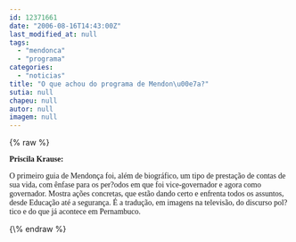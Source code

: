 ```yaml
---
id: 12371661
date: "2006-08-16T14:43:00Z"
last_modified_at: null
tags:
  - "mendonca"
  - "programa"
categories:
  - "noticias"
title: "O que achou do programa de Mendon\u00e7a?"
sutia: null
chapeu: null
autor: null
imagem: null
---
```

{\% raw %}
<p><B></p>
<p><P><FONT face=Verdana>Priscila Krause:</FONT></P></B></p>
<p><P><FONT face=Verdana>O primeiro guia de Mendonça foi, além de biográfico, um tipo de prestação de contas de sua vida, com ênfase para os per?odos em que foi vice-governador e agora como governador. Mostra ações concretas, que estão dando certo e enfrenta todos os assuntos, desde Educação até a segurança. É a tradução, em imagens na televisão, do discurso pol?tico e do que já acontece em Pernambuco.</FONT></P> </p>
{\% endraw %}